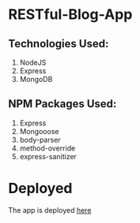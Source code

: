 # RESTful-Blog-App

## Technologies Used:

  1. NodeJS
  2. Express
  3. MongoDB
  
 ## NPM Packages Used:
 
  1. Express
  2. Mongooose
  3. body-parser
  4. method-override
  5. express-sanitizer
  
  # Deployed
  The app is deployed [here]()
 
